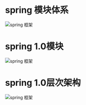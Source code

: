 # spring 模块体系 #
![spring 框架](https://user-images.githubusercontent.com/2216435/65381224-9e3c7e00-dd1f-11e9-97ff-dc113cded4e3.png)

# spring 1.0模块 #
![spring 框架](https://user-images.githubusercontent.com/2216435/65381269-44888380-dd20-11e9-8fe2-691d37e7a157.png)

# spring 1.0层次架构 #
![spring 框架](https://user-images.githubusercontent.com/2216435/65381262-2ae73c00-dd20-11e9-9d13-6d657213a3b4.png)
